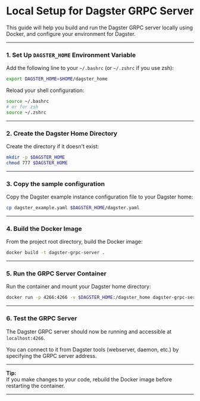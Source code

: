 # Local Setup for Dagster GRPC Server

This guide will help you build and run the Dagster GRPC server locally using Docker, and configure your environment for Dagster.

---

### 1. Set Up `DAGSTER_HOME` Environment Variable

Add the following line to your `~/.bashrc` (or `~/.zshrc` if you use zsh):

```bash
export DAGSTER_HOME=$HOME/dagster_home
```

Reload your shell configuration:

```bash
source ~/.bashrc
# or for zsh
source ~/.zshrc
```

---

### 2. Create the Dagster Home Directory

Create the directory if it doesn't exist:

```bash
mkdir -p $DAGSTER_HOME
chmod 777 $DAGSTER_HOME
```

---

### 3. Copy the sample configuration

Copy the Dagster example instance configuration file to your Dagster home:

```bash
cp dagster_example.yaml $DAGSTER_HOME/dagster.yaml
```

---

### 4. Build the Docker Image

From the project root directory, build the Docker image:

```bash
docker build -t dagster-grpc-server .
```

---

### 5. Run the GRPC Server Container

Run the container and mount your Dagster home directory:

```bash
docker run -p 4266:4266 -v $DAGSTER_HOME:/dagster_home dagster-grpc-server
```

---

### 6. Test the GRPC Server

The Dagster GRPC server should now be running and accessible at `localhost:4266`.

You can connect to it from Dagster tools (webserver, daemon, etc.) by specifying the GRPC server address.

---

**Tip:**  
If you make changes to your code, rebuild the Docker image before restarting the container.

---